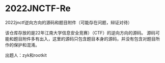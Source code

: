 # 2022JNCTF-Re
2022jnctf逆向方向的源码和题目附件（可能存在问题，辩证对待）

该仓库存放的是22年江南大学信息安全竞赛）（CTF）的逆向方向的源码。
源码可能和题目附件多有出入，这里的源码只包含题目本身的源码，并没有包含对题目所作的保护和混淆。

出题人：zyk和rootkit
